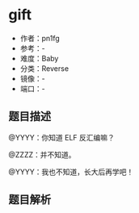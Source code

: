# gift

- 作者：pn1fg
- 参考：-
- 难度：Baby
- 分类：Reverse
- 镜像：-
- 端口：-

## 题目描述

@YYYY：你知道 ELF 反汇编嘛？

@ZZZZ：并不知道。

@YYYY：我也不知道，长大后再学吧！

## 题目解析
